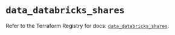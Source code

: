 # `data_databricks_shares`

Refer to the Terraform Registry for docs: [`data_databricks_shares`](https://registry.terraform.io/providers/databricks/databricks/1.88.0/docs/data-sources/shares).

